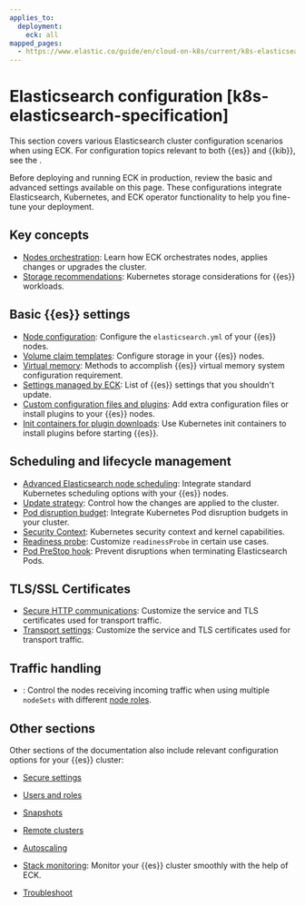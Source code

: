 ```yaml
---
applies_to:
  deployment:
    eck: all
mapped_pages:
  - https://www.elastic.co/guide/en/cloud-on-k8s/current/k8s-elasticsearch-specification.html
---
```


# Elasticsearch configuration [k8s-elasticsearch-specification]

This section covers various Elasticsearch cluster configuration scenarios when using ECK. For configuration topics relevant to both {{es}} and {{kib}}, see the [](./configure-deployments.md).

Before deploying and running ECK in production, review the basic and advanced settings available on this page. These configurations integrate Elasticsearch, Kubernetes, and ECK operator functionality to help you fine-tune your deployment.

## Key concepts

* [Nodes orchestration](nodes-orchestration.md): Learn how ECK orchestrates nodes, applies changes or upgrades the cluster.
* [Storage recommendations](storage-recommendations.md): Kubernetes storage considerations for {{es}} workloads.

## Basic {{es}} settings

* [Node configuration](node-configuration.md): Configure the `elasticsearch.yml` of your {{es}} nodes.
* [Volume claim templates](volume-claim-templates.md): Configure storage in your {{es}} nodes.
* [Virtual memory](virtual-memory.md): Methods to accomplish {{es}} virtual memory system configuration requirement.
* [Settings managed by ECK](settings-managed-by-eck.md): List of {{es}} settings that you shouldn't update.
* [Custom configuration files and plugins](custom-configuration-files-plugins.md): Add extra configuration files or install plugins to your {{es}} nodes.
* [Init containers for plugin downloads](init-containers-for-plugin-downloads.md): Use Kubernetes init containers to install plugins before starting {{es}}.

## Scheduling and lifecycle management

* [Advanced Elasticsearch node scheduling](advanced-elasticsearch-node-scheduling.md): Integrate standard Kubernetes scheduling options with your {{es}} nodes.
* [Update strategy](update-strategy.md): Control how the changes are applied to the cluster.
* [Pod disruption budget](pod-disruption-budget.md): Integrate Kubernetes Pod disruption budgets in your cluster.
* [Security Context](security-context.md): Kubernetes security context and kernel capabilities.
* [Readiness probe](readiness-probe.md): Customize `readinessProbe` in certain use cases.
* [Pod PreStop hook](pod-prestop-hook.md): Prevent disruptions when terminating Elasticsearch Pods.

## TLS/SSL Certificates

* [Secure HTTP communications](/deploy-manage/security/secure-http-communications.md): Customize the service and TLS certificates used for transport traffic.
* [Transport settings](transport-settings.md): Customize the service and TLS certificates used for transport traffic.

## Traffic handling

* [](./requests-routing-to-elasticsearch-nodes.md): Control the nodes receiving incoming traffic when using multiple `nodeSets` with different [node roles](/deploy-manage/distributed-architecture/clusters-nodes-shards/node-roles.md).

## Other sections

Other sections of the documentation also include relevant configuration options for your {{es}} cluster:

* [Secure settings](/deploy-manage/security/secure-settings.md)

* [Users and roles](/deploy-manage/users-roles.md)

* [Snapshots](../../tools/snapshot-and-restore/cloud-on-k8s.md)

* [Remote clusters](/deploy-manage/remote-clusters/eck-remote-clusters.md)

* [Autoscaling](../../autoscaling/autoscaling-in-eck.md#k8s-autoscaling.md)

* [Stack monitoring](/deploy-manage/monitor/stack-monitoring/eck-stack-monitoring.md): Monitor your {{es}} cluster smoothly with the help of ECK.

* [Troubleshoot](/troubleshoot/deployments/cloud-on-k8s/kubernetes.md)
